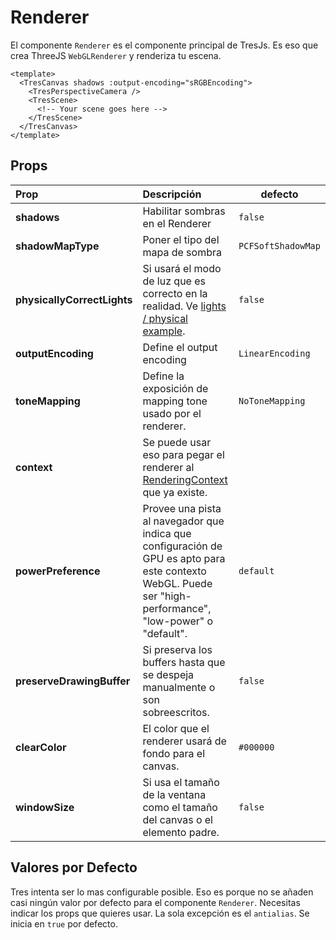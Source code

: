 # Renderer

El componente `Renderer` es el componente principal de TresJs. Es eso que crea ThreeJS `WebGLRenderer` y renderiza tu escena.

```vue{2,7}
<template>
  <TresCanvas shadows :output-encoding="sRGBEncoding">
    <TresPerspectiveCamera />
    <TresScene>
      <!-- Your scene goes here -->
    </TresScene>
  </TresCanvas>
</template>
```

## Props

| Prop                        | Descripción                                                                                                                                                | defecto            |
| :-------------------------- | :--------------------------------------------------------------------------------------------------------------------------------------------------------- | ------------------ |
| **shadows**                 | Habilitar sombras en el Renderer                                                                                                                           | `false`            |
| **shadowMapType**           | Poner el tipo del mapa de sombra                                                                                                                           | `PCFSoftShadowMap` |
| **physicallyCorrectLights** | Si usará el modo de luz que es correcto en la realidad. Ve [lights / physical example](https://threejs.org/examples/#webgl_lights_physical).               | `false`            |
| **outputEncoding**          | Define el output encoding                                                                                                                                  | `LinearEncoding`   |
| **toneMapping**             | Define la exposición de mapping tone usado por el renderer.                                                                                                | `NoToneMapping`    |
| **context**                 | Se puede usar eso para pegar el renderer al [RenderingContext](https://developer.mozilla.org/en-US/docs/Web/API/WebGLRenderingContext) que ya existe.      |                    |
| **powerPreference**         | Provee una pista al navegador que indica que configuración de GPU es apto para este contexto WebGL. Puede ser "high-performance", "low-power" o "default". | `default`          |
| **preserveDrawingBuffer**   | Si preserva los buffers hasta que se despeja manualmente o son sobreescritos.                                                                              | `false`            |
| **clearColor**              | El color que el renderer usará de fondo para el canvas.                                                                                                    | `#000000`          |
| **windowSize**              | Si usa el tamaño de la ventana como el tamaño del canvas o el elemento padre.                                                                              | `false`            |

## Valores por Defecto

Tres intenta ser lo mas configurable posible. Eso es porque no se añaden casi ningún valor por defecto para el componente `Renderer`. Necesitas indicar los props que quieres usar. La sola excepción es el `antialias`. Se inicia en `true` por defecto.
